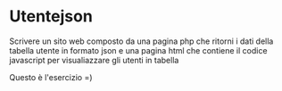 # Utentejson
Scrivere un sito web composto da una pagina php che ritorni i dati della tabella utente in formato json e una pagina html che contiene il codice javascript per visualiazzare gli utenti in tabella

Questo è l'esercizio =)
